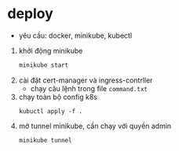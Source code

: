 # deploy

- yêu cầu: docker, minikube, kubectl

1. khởi động minikube
    ```bash
    minikube start
    ```
2. cài đặt cert-manager và ingress-contrller
    - chạy câu lệnh trong file `command.txt`
3. chạy toàn bộ config k8s
    ```
    kubuctl apply -f .
    ```
4. mở tunnel minikube, cần chạy với quyền admin
    ```
    minikube tunnel
    ```
